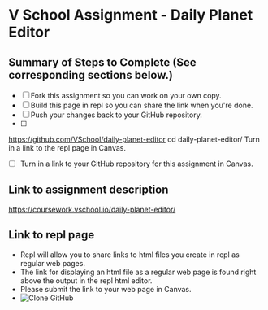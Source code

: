 # V School Assignment - Daily Planet Editor

## Summary of Steps to Complete (See corresponding sections below.)
- [ ] Fork this assignment so you can work on your own copy.
- [ ] Build this page in repl so you can share the link when you're done.
- [ ] Push your changes back to your GitHub repository.
- [ ]
https://github.com/VSchool/daily-planet-editor
cd daily-planet-editor/
 Turn in a link to the repl page in Canvas.
- [ ] Turn in a link to your GitHub repository for this assignment in Canvas.

## Link to assignment description
https://coursework.vschool.io/daily-planet-editor/

## Link to repl page
* Repl will allow you to share links to html files you create in repl as regular web pages. 
* The link for displaying an html file as a regular web page is found right above the output in the repl html editor. 
* Please submit the link to your web page in Canvas.
* ![Clone GitHub](https://github.com/cmcntsh/N6806_Fall2020_DevNotes/blob/master/Images/replPageLink.JPG)
